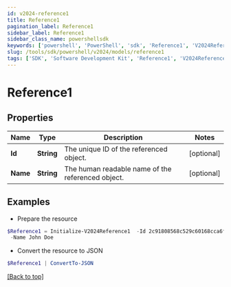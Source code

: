 ```yaml
---
id: v2024-reference1
title: Reference1
pagination_label: Reference1
sidebar_label: Reference1
sidebar_class_name: powershellsdk
keywords: ['powershell', 'PowerShell', 'sdk', 'Reference1', 'V2024Reference1']
slug: /tools/sdk/powershell/v2024/models/reference1
tags: ['SDK', 'Software Development Kit', 'Reference1', 'V2024Reference1']
---
```


# Reference1

## Properties

| Name | Type | Description | Notes |
| --- | --- | --- | --- |
| **Id** | **String** | The unique ID of the referenced object. | [optional] |
| **Name** | **String** | The human readable name of the referenced object. | [optional] |

## Examples

- Prepare the resource

```powershell
$Reference1 = Initialize-V2024Reference1  -Id 2c91808568c529c60168cca6f90c1313 `
 -Name John Doe
```

- Convert the resource to JSON

```powershell
$Reference1 | ConvertTo-JSON
```

[[Back to top]](#)

